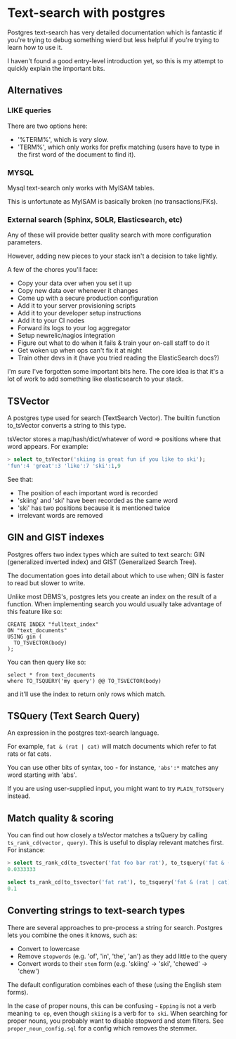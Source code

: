 # Text-search with postgres

Postgres text-search has very detailed documentation
which is fantastic if you're trying to debug something
wierd but less helpful if you're trying to learn how
to use it.

I haven't found a good entry-level
introduction yet, so this is my attempt to quickly
explain the important bits.

## Alternatives

### LIKE queries

There are two options here:
 * '%TERM%', which is *very* slow.
 * 'TERM%', which only works for prefix matching (users have to type in the first word of the document to find it).

### MYSQL

Mysql text-search only works with MyISAM tables.

This is unfortunate as MyISAM is basically broken (no transactions/FKs).

### External search (Sphinx, SOLR, Elasticsearch, etc)

Any of these will provide better
quality search with more configuration parameters.

However, adding new pieces to your stack isn't a decision to take lightly.

A few of the chores you'll face:
 * Copy your data over when you set it up
 * Copy new data over whenever it changes
 * Come up with a secure production configuration
 * Add it to your server provisioning scripts
 * Add it to your developer setup instructions
 * Add it to your CI nodes
 * Forward its logs to your log aggregator
 * Setup newrelic/nagios integration
 * Figure out what to do when it fails & train your on-call staff to do it
 * Get woken up when ops can't fix it at night
 * Train other devs in it (have you tried reading the ElasticSearch docs?)

I'm sure I've forgotten some important bits here.
The core idea is that it's a lot of work to
add something like elasticsearch to your stack.

## TSVector
A postgres type used for search (TextSearch Vector).
The builtin function to_tsVector converts a string
to this type.

tsVector stores a map/hash/dict/whatever of
word => positions where that word appears. For example:
```sql
> select to_tsVector('skiing is great fun if you like to ski');
'fun':4 'great':3 'like':7 'ski':1,9
```
See that:
 * The position of each important word is recorded
 * 'skiing' and 'ski' have been recorded as the same word
 * 'ski' has two positions because it is mentioned twice
 * irrelevant words are removed

## GIN and GIST indexes

Postgres offers two index types which are suited to
text search: GIN (generalized inverted index) and
GIST (Generalized Search Tree).

The documentation goes into detail about which to use
when; GIN is faster to read but slower to write.

Unlike most DBMS's, postgres lets you create an index
on the result of a function.
When implementing search you would usually take advantage
of this feature like so:
```
CREATE INDEX "fulltext_index"
ON "text_documents"
USING gin (
  TO_TSVECTOR(body)
);
```

You can then query like so:
```
select * from text_documents
where TO_TSQUERY('my query') @@ TO_TSVECTOR(body)
```
and it'll use the index to return only rows which match.

## TSQuery (Text Search Query)

An expression in the postgres text-search language.

For example, `fat & (rat | cat)` will match documents which refer to fat rats or fat cats.

You can use other bits of syntax, too - for instance, `'abs':*` matches any word starting with 'abs'.

If you are using user-supplied input, you might want to try `PLAIN_ToTSQuery` instead.

## Match quality & scoring

You can find out how closely a tsVector matches a tsQuery
by calling `ts_rank_cd(vector, query)`.
This is useful to display relevant matches first.
For instance:
```sql
> select ts_rank_cd(to_tsvector('fat foo bar rat'), to_tsquery('fat & (rat | cat)'));
0.0333333

select ts_rank_cd(to_tsvector('fat rat'), to_tsquery('fat & (rat | cat)'));
0.1
```

## Converting strings to text-search types

There are several approaches to pre-process a string for search.
Postgres lets you combine the ones it knows, such as:
 * Convert to lowercase
 * Remove `stopwords` (e.g. 'of', 'in', 'the', 'an') as they add little to the query
 * Convert words to their `stem` form (e.g. 'skiing' -> 'ski', 'chewed' -> 'chew')

The default configuration combines each of these (using the English stem forms).

In the case of proper nouns, this can be confusing - `Epping` is not a verb meaning `to ep`, even though `skiing` is a verb for `to ski`.
When searching for proper nouns, you probably want to disable stopword and stem filters.
See `proper_noun_config.sql` for a config which removes the stemmer.

